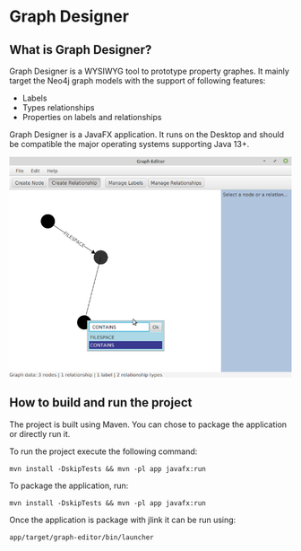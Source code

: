 
Graph Designer
=======

## What is Graph Designer? ##
Graph Designer is a WYSIWYG tool to prototype property graphes. It mainly target the Neo4j graph models with the support of following features:

 - Labels
 - Types relationships
 - Properties on labels and relationships

Graph Designer is a JavaFX application. It runs on the Desktop and should be compatible the major operating systems supporting Java 13+.

![Screenshot](screenshot.png)

## How to build and run the project ##

The project is built using Maven. You can chose to package the application or directly run it.

To run the project execute the following command:

    mvn install -DskipTests && mvn -pl app javafx:run

To package the application, run:

    mvn install -DskipTests && mvn -pl app javafx:run
    
Once the application is package with jlink it can be run using:

    app/target/graph-editor/bin/launcher

